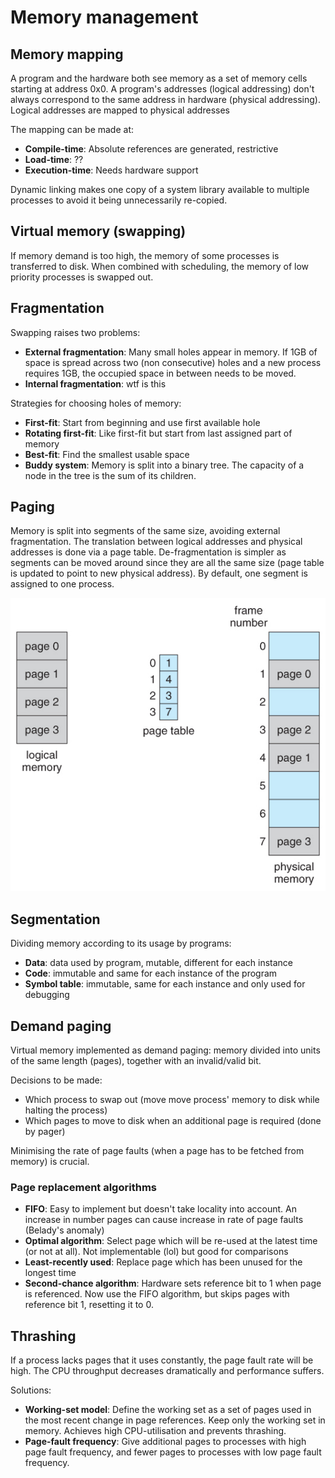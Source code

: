# Memory management

## Memory mapping
A program and the hardware both see memory as a set of memory cells starting at address 0x0. A program's addresses (logical addressing) don't always correspond to the same address in hardware (physical addressing). Logical addresses are mapped to physical addresses

The mapping can be made at:
* **Compile-time**: Absolute references are generated, restrictive
* **Load-time**: ??
* **Execution-time**: Needs hardware support

Dynamic linking makes one copy of a system library available to multiple processes to avoid it being unnecessarily re-copied.

## Virtual memory (swapping)
If memory demand is too high, the memory of some processes is transferred to disk. When combined with scheduling, the memory of low priority processes is swapped out.

## Fragmentation
Swapping raises two problems:
* **External fragmentation**: Many small holes appear in memory. If 1GB of space is spread across two (non consecutive) holes and a new process requires 1GB, the occupied space in between needs to be moved.
* **Internal fragmentation**: wtf is this

Strategies for choosing holes of memory:
* **First-fit**: Start from beginning and use first available hole
* **Rotating first-fit**: Like first-fit but start from last assigned part of memory
* **Best-fit**: Find the smallest usable space
* **Buddy system**: Memory is split into a binary tree. The capacity of a node in the tree is the sum of its children.

## Paging
Memory is split into segments of the same size, avoiding external fragmentation. The translation between logical addresses and physical addresses is done via a page table. De-fragmentation is simpler as segments can be moved around since they are all the same size (page table is updated to point to new physical address). By default, one segment is assigned to one process.

![Paging structure](paging.jpg)

## Segmentation
Dividing memory according to its usage by programs:
* **Data**: data used by program, mutable, different for each instance
* **Code**: immutable and same for each instance of the program
* **Symbol table**: immutable, same for each instance and only used for debugging

## Demand paging
Virtual memory implemented as demand paging: memory divided into units of the same length (pages), together with an invalid/valid bit.

Decisions to be made:
* Which process to swap out (move move process' memory to disk while halting the process)
* Which pages to move to disk when an additional page is required (done by pager)

Minimising the rate of page faults (when a page has to be fetched from memory) is crucial.

### Page replacement algorithms
* **FIFO**: Easy to implement but doesn't take locality into account. An increase in number pages can cause increase in rate of page faults (Belady's anomaly)
* **Optimal algorithm**: Select page which will be re-used at the latest time (or not at all). Not implementable (lol) but good for comparisons
* **Least-recently used**: Replace page which has been unused for the longest time
* **Second-chance algorithm**: Hardware sets reference bit to 1 when page is referenced. Now use the FIFO algorithm, but skips pages with reference bit 1, resetting it to 0.

## Thrashing
If a process lacks pages that it uses constantly, the page fault rate will be high. The CPU throughput decreases dramatically and performance suffers.

Solutions:
* **Working-set model**: Define the working set as a set of pages used in the most recent change in page references. Keep only the working set in memory. Achieves high CPU-utilisation and prevents thrashing.
* **Page-fault frequency**: Give additional pages to processes with high page fault frequency, and fewer pages to processes with low page fault frequency.
